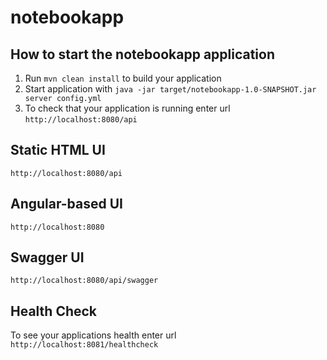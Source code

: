 # notebookapp

How to start the notebookapp application
---

1. Run `mvn clean install` to build your application
2. Start application with `java -jar target/notebookapp-1.0-SNAPSHOT.jar server config.yml`
3. To check that your application is running enter url `http://localhost:8080/api` 

Static HTML UI
---
`http://localhost:8080/api`

Angular-based UI
---
`http://localhost:8080`


Swagger UI
---
`http://localhost:8080/api/swagger`

Health Check
---

To see your applications health enter url `http://localhost:8081/healthcheck`
